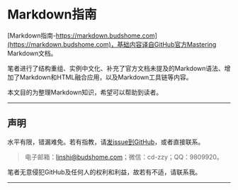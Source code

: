 # Markdown指南

[Markdown指南-https://markdown.budshome.com](https://markdown.budshome.com)，基础内容译自GitHub官方Mastering Markdown文档。

笔者进行了结构重组、实例中文化、补充了官方文档未提及的Markdown语法、增加了Markdown和HTML融合应用，以及Markdown工具链等内容。

本文目的为整理Markdown知识，希望可以帮助到读者。

------

## 声明

水平有限，错漏难免。若有指教，请[发issue到GitHub](https://github.com/zzy/markdown-guide)，或者直接联系。

> 电子邮箱：linshi@budshome.com；微信：cd-zzy；QQ：9809920。

笔者无意侵犯GitHub及任何人的权利和利益，故若有不适，请联系我。

------
